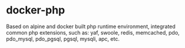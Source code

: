# docker-php
Based on alpine and docker built php runtime environment, integrated common php extensions, such as: yaf, swoole, redis, memcached, pdo, pdo_mysql, pdo_pgsql, pgsql, mysqli, apc, etc.
